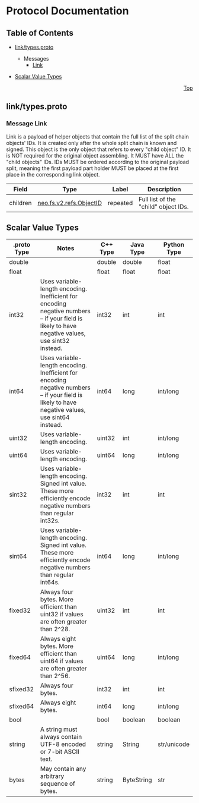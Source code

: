# Protocol Documentation
<a name="top"></a>

## Table of Contents

- [link/types.proto](#link/types.proto)

  - Messages
    - [Link](#neo.fs.v2.link.Link)
    

- [Scalar Value Types](#scalar-value-types)



<a name="link/types.proto"></a>
<p align="right"><a href="#top">Top</a></p>

## link/types.proto


 <!-- end services -->


<a name="neo.fs.v2.link.Link"></a>

### Message Link
Link is a payload of helper objects that contain the full list of the split
chain objects' IDs. It is created only after the whole split chain is known
and signed. This object is the only object that refers to every "child object"
ID. It is NOT required for the original object assembling. It MUST have ALL
the "child objects" IDs. IDs MUST be ordered according to the original payload
split, meaning the first payload part holder MUST be placed at the first place
in the corresponding link object.


| Field | Type | Label | Description |
| ----- | ---- | ----- | ----------- |
| children | [neo.fs.v2.refs.ObjectID](#neo.fs.v2.refs.ObjectID) | repeated | Full list of the "child" object IDs. |

 <!-- end messages -->

 <!-- end enums -->



## Scalar Value Types

| .proto Type | Notes | C++ Type | Java Type | Python Type |
| ----------- | ----- | -------- | --------- | ----------- |
| <a name="double" /> double |  | double | double | float |
| <a name="float" /> float |  | float | float | float |
| <a name="int32" /> int32 | Uses variable-length encoding. Inefficient for encoding negative numbers – if your field is likely to have negative values, use sint32 instead. | int32 | int | int |
| <a name="int64" /> int64 | Uses variable-length encoding. Inefficient for encoding negative numbers – if your field is likely to have negative values, use sint64 instead. | int64 | long | int/long |
| <a name="uint32" /> uint32 | Uses variable-length encoding. | uint32 | int | int/long |
| <a name="uint64" /> uint64 | Uses variable-length encoding. | uint64 | long | int/long |
| <a name="sint32" /> sint32 | Uses variable-length encoding. Signed int value. These more efficiently encode negative numbers than regular int32s. | int32 | int | int |
| <a name="sint64" /> sint64 | Uses variable-length encoding. Signed int value. These more efficiently encode negative numbers than regular int64s. | int64 | long | int/long |
| <a name="fixed32" /> fixed32 | Always four bytes. More efficient than uint32 if values are often greater than 2^28. | uint32 | int | int |
| <a name="fixed64" /> fixed64 | Always eight bytes. More efficient than uint64 if values are often greater than 2^56. | uint64 | long | int/long |
| <a name="sfixed32" /> sfixed32 | Always four bytes. | int32 | int | int |
| <a name="sfixed64" /> sfixed64 | Always eight bytes. | int64 | long | int/long |
| <a name="bool" /> bool |  | bool | boolean | boolean |
| <a name="string" /> string | A string must always contain UTF-8 encoded or 7-bit ASCII text. | string | String | str/unicode |
| <a name="bytes" /> bytes | May contain any arbitrary sequence of bytes. | string | ByteString | str |

